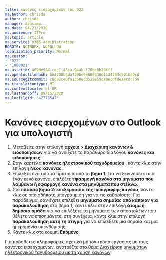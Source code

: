 ```yaml
---
title: κανόνες εισερχομένων του 922
ms.author: chrisda
author: chrisda
manager: dansimp
ms.date: 04/21/2020
ms.audience: ITPro
ms.topic: article
ms.service: o365-administration
ROBOTS: NOINDEX, NOFOLLOW
localization_priority: Normal
ms.custom:
- "922"
- "1800021"
ms.assetid: 469de984-cec1-45ca-94ab-f70bc6b28fff
ms.openlocfilehash: be3200b8da759be9e688030d1134784c9216a0cd
ms.sourcegitcommit: c6692ce0fa1358ec3529e59ca0ecdfdea4cdc759
ms.translationtype: MT
ms.contentlocale: el-GR
ms.lasthandoff: 09/15/2020
ms.locfileid: "47778547"
---
```

# <a name="inbox-rules-in-outlook-desktop"></a>Κανόνες εισερχομένων στο Outlook για υπολογιστή

1. Μεταβείτε στην επιλογή **αρχείο > Διαχείριση κανόνων & ειδοποιήσεων** για να ανοίξετε το παράθυρο διαλόγου **κανόνες και ειδοποιήσεις** .
2. Στην καρτέλα **κανόνες ηλεκτρονικού ταχυδρομείου** , κάντε κλικ στην επιλογή **Νέος κανόνας**.
3. Επιλέξτε ένα από τα πρότυπα από το **βήμα 1**. Για να ξεκινήσετε από έναν κενό κανόνα, επιλέξτε **εφαρμογή κανόνα στα μηνύματα που λαμβάνω ή εφαρμογή κανόνα στα μηνύματα που στέλνω**.
4. Στο **πλαίσιο βήμα 2: επεξεργασία της περιγραφής κανόνα**, κάντε κλικ σε οποιαδήποτε υπογράμμιση για να τις καθορίσετε. Για παράδειγμα, εάν έχετε επιλέξει **μηνύματα σημαίας από κάποιον για παρακολούθηση** στο βήμα 1, κάντε κλικ στην επιλογή **άτομα ή δημόσια ομάδα** για να επιλέξετε τα μηνύματα των αποστολέων που θέλετε να επισημάνετε. στη συνέχεια, κάντε κλικ στην επιλογή **παρακολούθηση αυτή τη στιγμή** για να επιλέξετε μια σημαία και μια ημερομηνία υπενθύμισης.
5. Κάντε κλικ στο κουμπί **Επόμενο**.

Για πρόσθετες πληροφορίες σχετικά με τον τρόπο εργασίας με τους κανόνες εισερχομένων, ανατρέξτε στο θέμα [Διαχείριση μηνυμάτων ηλεκτρονικού ταχυδρομείου με τη χρήση κανόνων](https://support.office.com/article/manage-email-messages-by-using-rules-c24f5dea-9465-4df4-ad17-a50704d66c59).
